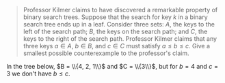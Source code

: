 > Professor Kilmer claims to have discovered a remarkable property of binary
> search trees. Suppose that the search for key $k$ in a binary search tree ends
> up in a leaf. Consider three sets: $A$, the keys to the left of the search
> path; $B$, the keys on the search path; and $C$, the keys to the right of the
> search path. Professor Kilmer claims that any three keys $a \in A$, $b \in B$,
> and $c \in C$ must satisfy $a \le b \le c$. Give a smallest possible
> counterexample to the professor's claim.

In the tree below, $B = \\{4, 2, 1\\}$ and $C = \\{3\\}$, but for $b = 4$ and $c
= 3$ we don't have $b \le c$.
